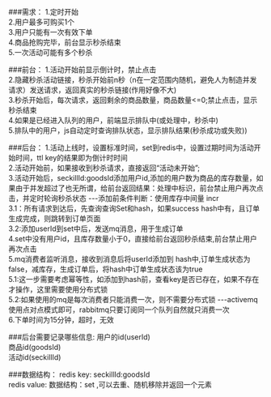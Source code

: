 ###需求：
1.定时开始  
2.用户最多可购买1个     
3.用户只能有一次有效下单   
4.商品抢购完毕，前台显示秒杀结束   
5.一次活动可能有多个秒杀



###前台：
1.活动开始前显示倒计时，禁止点击   
2.隐藏秒杀活动链接，秒杀开始前n秒（n在一定范围内随机，避免人为制造并发请求）发送请求，返回真实的秒杀链接(作用好像不大)  
3.秒杀开始后，每次请求，返回剩余的商品数量，商品数量<=0;禁止点击，显示秒杀结束  
4.如果是已经进入队列的用户，前端显示排队中(或处理中，秒杀中)    
5.排队中的用户，js自动定时查询排队状态，显示排队结果(秒杀成功或失败))  


###后台：
1.活动上线时，设置标准时间，set到redis中，设置过期时间为活动开始时间，ttl key的结果即为倒计时时间   
2.活动开始前，如果接收到秒杀请求，直接返回“活动未开始”;  
3.活动开始后，seckillId:goodsId添加用户id,添加的用户数为商品的库存数量，如果由于并发超过了也无所谓，给前台返回结果：处理中标识，前台禁止用户再次点击，并定时轮询秒杀状态  ---添加前条件判断：使用库存中间量 incr    
3.1：所有请求到达后，先查询查询Set和hash，如果success hash中有，且订单生成完成，则跳转到订单页面     
3.2:添加userId到set中后，发送mq消息，用于生成订单   
4.set中没有用户id，且库存数量小于0，直接给前台返回秒杀结束,前台禁止用户再次点击    
5.mq消费者监听消息，接收到消息后将userId添加到 hash中,订单生成状态为false，减库存，生成订单后，将hash中订单生成状态该为true    
5.1:这一步需要考虑幂等性，如添加到hash前，查看key是否已存在，如果不存在才操作，这里需要使用分布式锁     
5.2:如果使用的mq是每次消费者只能消费一次，则不需要分布式锁 ---activemq使用点对点模式即可，rabbitmq只要订阅同一个队列自然就只消费一次     
6.下单时间为15分钟，超时，无效   


###后台需要记录哪些信息:
用户的id(userId)   
商品id(goodsId)   
活动id(seckillId) 


###数据结构：
redis key: seckillId:goodsId    
redis value: 数据结构：set ,可以去重、随机移除并返回一个元素 